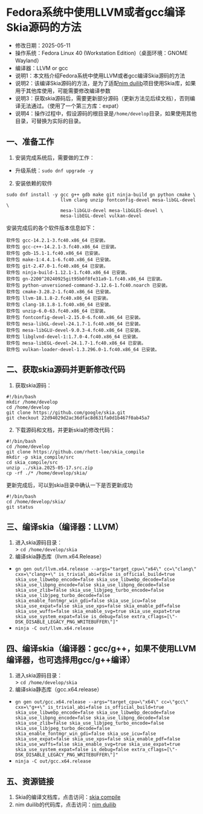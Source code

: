 # Fedora系统中使用LLVM或者gcc编译Skia源码的方法 - 修改日期：2025-05-11 - 操作系统：Fedora Linux 40 (Workstation Edition)（桌面环境：GNOME Wayland） - 编译器：LLVM or gcc - 说明1：本文档介绍Fedora系统中使用LLVM或者gcc编译Skia源码的方法 - 说明2：该编译Skia源码的方法，是为了适配[nim duilib](https://github.com/rhett-lee/nim_duilib)项目使用Skia库，如果用于其他库使用，可能需要修改编译参数 - 说明3：获取skia源码后，需要更新部分源码（更新方法见后续文档），否则编译无法通过。（使用了一个第三方库：expat） - 说明4：操作过程中，假设源码的根目录是`/home/develop`目录，如果使用其他目录，可替换为实际的目录。## 一、准备工作1. 安装完成系统后，需要做的工作：    - 升级系统：`sudo dnf upgrade -y`  2. 安装依赖的软件```sudo dnf install -y gcc g++ gdb make git ninja-build gn python cmake \                    llvm clang unzip fontconfig-devel mesa-libGL-devel \                    mesa-libGLU-devel mesa-libGLES-devel \                    mesa-libEGL-devel vulkan-devel ```安装完成后的各个软件版本信息如下：```软件包 gcc-14.2.1-3.fc40.x86_64 已安装。软件包 gcc-c++-14.2.1-3.fc40.x86_64 已安装。软件包 gdb-15.1-1.fc40.x86_64 已安装。软件包 make-1:4.4.1-6.fc40.x86_64 已安装。软件包 git-2.47.0-1.fc40.x86_64 已安装。软件包 ninja-build-1.12.1-1.fc40.x86_64 已安装。软件包 gn-2200^20240925git95b0f8fe31a9-1.fc40.x86_64 已安装。软件包 python-unversioned-command-3.12.6-1.fc40.noarch 已安装。软件包 cmake-3.28.2-1.fc40.x86_64 已安装。软件包 llvm-18.1.8-2.fc40.x86_64 已安装。软件包 clang-18.1.8-1.fc40.x86_64 已安装。软件包 unzip-6.0-63.fc40.x86_64 已安装。软件包 fontconfig-devel-2.15.0-6.fc40.x86_64 已安装。软件包 mesa-libGL-devel-24.1.7-1.fc40.x86_64 已安装。软件包 mesa-libGLU-devel-9.0.3-4.fc40.x86_64 已安装。软件包 libglvnd-devel-1:1.7.0-4.fc40.x86_64 已安装。软件包 mesa-libEGL-devel-24.1.7-1.fc40.x86_64 已安装。软件包 vulkan-loader-devel-1.3.296.0-1.fc40.x86_64 已安装。```## 二、获取skia源码并更新修改代码1. 获取skia源码：    ```#!/bin/bashmkdir /home/develop  cd /home/developgit clone https://github.com/google/skia.gitgit checkout 22d94029d2ac36dfac8d631fa0d1b467f0ab45a7```2. 下载源码和文档，并更新skia的修改代码：    ```#!/bin/bashcd /home/developgit clone https://github.com/rhett-lee/skia_compilemkdir -p skia_compile/srccd skia_compile/srcunzip ../skia.2025-05-17.src.zipcp -rf ./* /home/develop/skia/``` 更新完成后，可以到skia目录中确认一下是否更新成功```#!/bin/bashcd /home/develop/skia/git status``` ## 三、编译skia（编译器：LLVM）1. 进入skia源码目录：    \> `cd /home/develop/skia`2. 编译skia静态库（llvm.x64.Release） - `gn gen out/llvm.x64.release --args="target_cpu=\"x64\" cc=\"clang\" cxx=\"clang++\" is_trivial_abi=false is_official_build=true skia_use_libwebp_encode=false skia_use_libwebp_decode=false skia_use_libpng_encode=false skia_use_libpng_decode=false skia_use_zlib=false skia_use_libjpeg_turbo_encode=false skia_use_libjpeg_turbo_decode=false skia_enable_fontmgr_win_gdi=false skia_use_icu=false skia_use_expat=false skia_use_xps=false skia_enable_pdf=false skia_use_wuffs=false skia_enable_svg=true skia_use_expat=true skia_use_system_expat=false is_debug=false extra_cflags=[\"-DSK_DISABLE_LEGACY_PNG_WRITEBUFFER\"]"`     - `ninja -C out/llvm.x64.release` ## 四、编译skia（编译器：gcc/g++，如果不使用LLVM编译器，也可选择用gcc/g++编译）1. 进入skia源码目录：    \> `cd /home/develop/skia`2. 编译skia静态库（gcc.x64.release） - `gn gen out/gcc.x64.release --args="target_cpu=\"x64\" cc=\"gcc\" cxx=\"g++\" is_trivial_abi=false is_official_build=true skia_use_libwebp_encode=false skia_use_libwebp_decode=false skia_use_libpng_encode=false skia_use_libpng_decode=false skia_use_zlib=false skia_use_libjpeg_turbo_encode=false skia_use_libjpeg_turbo_decode=false skia_enable_fontmgr_win_gdi=false skia_use_icu=false skia_use_expat=false skia_use_xps=false skia_enable_pdf=false skia_use_wuffs=false skia_enable_svg=true skia_use_expat=true skia_use_system_expat=false is_debug=false extra_cflags=[\"-DSK_DISABLE_LEGACY_PNG_WRITEBUFFER\"]"`     - `ninja -C out/gcc.x64.release`## 五、资源链接1. Skia的编译文档库，点击访问：[skia compile](https://github.com/rhett-lee/skia_compile) 2. nim duilib的代码库，点击访问：[nim duilib](https://github.com/rhett-lee/nim_duilib) 